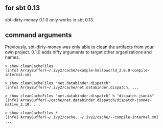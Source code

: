 ## for sbt 0.13

sbt-dirty-money 0.1.0 only works in sbt 0.13.

## command arguments

Previously, sbt-dirty-money was only able to clean the artifacts from your own project. 0.1.0 adds nifty arguments to target other organizations and names.

    > show cleanCacheFiles
    [info] ArrayBuffer(~/.ivy2/cache/example-helloworld_2.8.0-compile-internal.xml

    > show cleanCacheFiles "net.databinder.dispatch"
    [info] ArrayBuffer(~/.ivy2/cache/net.databinder.dispatch, ...
    
    > show cleanCacheFiles "net.databinder.dispatch" % "dispatch-json4s"
    [info] ArrayBuffer(~/cache/net.databinder.dispatch/dispatch-json4s-native_2.10, ...
    
    > show cleanCacheFiles *
    [info] ArrayBuffer(~/.ivy2/cache, ~/.ivy2/cache/--compile-internal.xml ...

